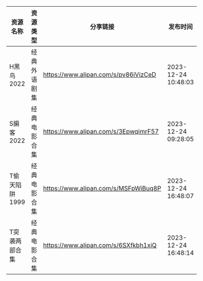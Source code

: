 | 资源名称      | 资源类型   | 分享链接                                 | 发布时间                |
| --------- | ------ | ------------------------------------ | ------------------- |
| H黑鸟2022   | 经典外语剧集 | https://www.alipan.com/s/pv86iVizCeD | 2023-12-24 10:48:03 |
| S掮客2022   | 经典电影合集 | https://www.alipan.com/s/3EpwqimrF57 | 2023-12-24 09:28:05 |
| T偷天陷阱1999 | 经典电影合集 | https://www.alipan.com/s/MSFpWiBuq8P | 2023-12-24 16:48:07 |
| T突袭两部合集   | 经典电影合集 | https://www.alipan.com/s/6SXfkbh1xiQ | 2023-12-24 16:48:14 |

